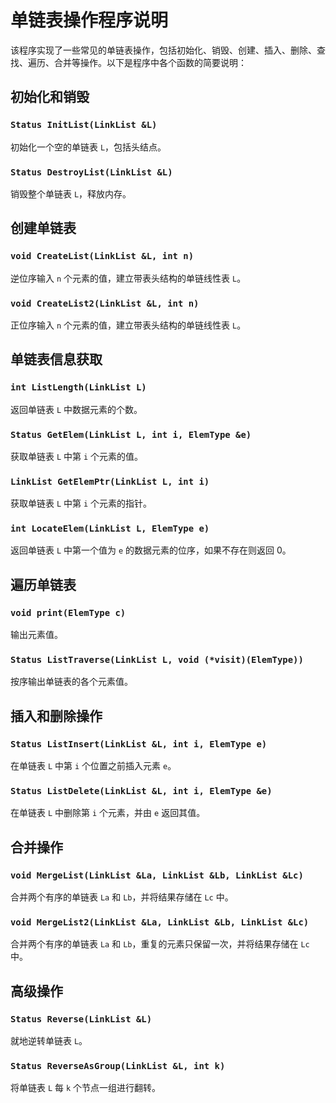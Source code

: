 # 单链表操作程序说明

该程序实现了一些常见的单链表操作，包括初始化、销毁、创建、插入、删除、查找、遍历、合并等操作。以下是程序中各个函数的简要说明：

## 初始化和销毁

### `Status InitList(LinkList &L)`
初始化一个空的单链表 `L`，包括头结点。

### `Status DestroyList(LinkList &L)`
销毁整个单链表 `L`，释放内存。

## 创建单链表

### `void CreateList(LinkList &L, int n)`
逆位序输入 `n` 个元素的值，建立带表头结构的单链线性表 `L`。

### `void CreateList2(LinkList &L, int n)`
正位序输入 `n` 个元素的值，建立带表头结构的单链线性表 `L`。

## 单链表信息获取

### `int ListLength(LinkList L)`
返回单链表 `L` 中数据元素的个数。

### `Status GetElem(LinkList L, int i, ElemType &e)`
获取单链表 `L` 中第 `i` 个元素的值。

### `LinkList GetElemPtr(LinkList L, int i)`
获取单链表 `L` 中第 `i` 个元素的指针。

### `int LocateElem(LinkList L, ElemType e)`
返回单链表 `L` 中第一个值为 `e` 的数据元素的位序，如果不存在则返回 0。

## 遍历单链表

### `void print(ElemType c)`
输出元素值。

### `Status ListTraverse(LinkList L, void (*visit)(ElemType))`
按序输出单链表的各个元素值。

## 插入和删除操作

### `Status ListInsert(LinkList &L, int i, ElemType e)`
在单链表 `L` 中第 `i` 个位置之前插入元素 `e`。

### `Status ListDelete(LinkList &L, int i, ElemType &e)`
在单链表 `L` 中删除第 `i` 个元素，并由 `e` 返回其值。

## 合并操作

### `void MergeList(LinkList &La, LinkList &Lb, LinkList &Lc)`
合并两个有序的单链表 `La` 和 `Lb`，并将结果存储在 `Lc` 中。

### `void MergeList2(LinkList &La, LinkList &Lb, LinkList &Lc)`
合并两个有序的单链表 `La` 和 `Lb`，重复的元素只保留一次，并将结果存储在 `Lc` 中。

## 高级操作

### `Status Reverse(LinkList &L)`
就地逆转单链表 `L`。

### `Status ReverseAsGroup(LinkList &L, int k)`
将单链表 `L` 每 `k` 个节点一组进行翻转。